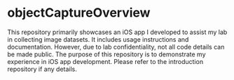 # objectCaptureOverview

This repository primarily showcases an iOS app I developed to assist my lab in collecting image datasets. 
It includes usage instructions and documentation. 
However, due to lab confidentiality, not all code details can be made public. 
The purpose of this repository is to demonstrate my experience in iOS app development.
Please refer to the introduction repository if any details.
